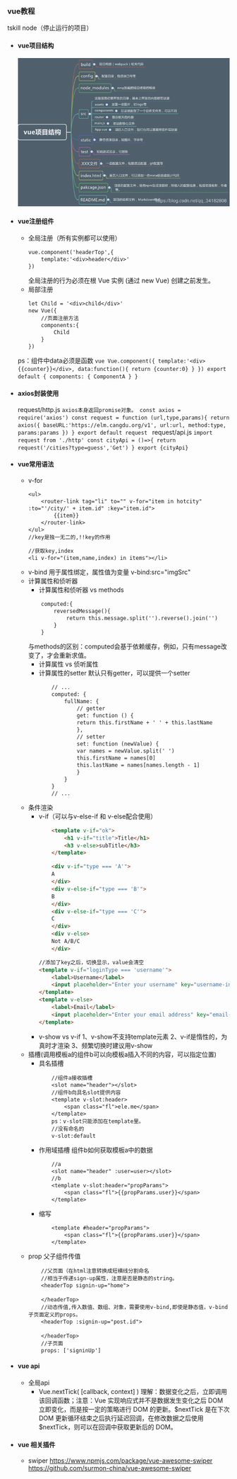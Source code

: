 ### vue教程 
tskill node（停止运行的项目）
* #### vue项目结构 ####
    ![](./images/01.jpg)
* #### vue注册组件 ####  
    - 全局注册（所有实例都可以使用）
        ```
        vue.component('headerTop',{
            template:'<div>header</div>'
        })
        ```
        全局注册的行为必须在根 Vue 实例 (通过 new Vue) 创建之前发生。
    - 局部注册
        ```
        let Child = '<div>child</div>'
        new Vue({
            //页面注册方法
            components:{
                Child
            }
        })
        ```


    ps：组件中data必须是函数
        ``` vue
        Vue.component({
            template:'<div>{{counter}}</div>,
            data:function(){
                return {counter:0}
            }
        })
        export default {
            components: {
                ComponentA
            }
        }
        ```
* #### axios封装使用 #### 
    request/http.js
        ```axios本身返回promise对象。
        const axios = require('axios')
        const request = function (url,type,params){
            return axios({
                baseURL:'https://elm.cangdu.org/v1',
                url:url,
                method:type,
                params:params
            })
        }
        export default request
        ```
        request/api.js
        ```
            import request from './http'
            const cityApi = ()=>{ return request('/cities?type=guess','Get') }
            export {cityApi}
        ```
* #### vue常用语法 ####
    - v-for
        ```
        <ul>
            <router-link tag="li" to="" v-for="item in hotcity" :to="'/city/' + item.id" :key="item.id">
                {{item}}
            </router-link>
        </ul>
        //key是独一无二的,!!key的作用
        ```
        ```
        //获取key,index
        <li v-for="(item,name,index) in items"></li>
        ```
    - v-bind
        用于属性绑定，属性值为变量
        v-bind:src="imgSrc"
    - 计算属性和侦听器
        - 计算属性和侦听器 vs methods
        ```
            computed:{
                reversedMessage(){
                    return this.message.split('').reverse().join('')
                }
            }
        ```
        与methods的区别：computed会基于依赖缓存，例如，只有message改变了，才会重新求值。
        - 计算属性 vs 侦听属性
        - 计算属性的setter
            默认只有getter，可以提供一个setter
            ```
                // ...
                computed: {
                    fullName: {
                        // getter
                        get: function () {
                        return this.firstName + ' ' + this.lastName
                        },
                        // setter
                        set: function (newValue) {
                        var names = newValue.split(' ')
                        this.firstName = names[0]
                        this.lastName = names[names.length - 1]
                        }
                    }
                }
                // ...
            ```
    - 条件渲染
        - v-if（可以与v-else-if 和 v-else配合使用）
            ``` html
                <template v-if="ok">
                    <h1 v-if="title">Title</h1>
                    <h3 v-else>subTitle</h3>
                </template>
            ```
            ``` html
                <div v-if="type === 'A'">
                A
                </div>
                <div v-else-if="type === 'B'">
                B
                </div>
                <div v-else-if="type === 'C'">
                C
                </div>
                <div v-else>
                Not A/B/C
                </div>
            ```
            ``` html
            //添加了key之后，切换显示，value会清空
            <template v-if="loginType === 'username'">
                <label>Username</label>
                <input placeholder="Enter your username" key="username-input">
            </template>
            <template v-else>
                <label>Email</label>
                <input placeholder="Enter your email address" key="email-input">
            </template>
            ```
        - v-show vs v-if
            1、v-show不支持template元素
            2、v-if是惰性的，为真时才渲染
            3、频繁切换时建议用v-show
    - 插槽(调用模板a的组件b可以向模板a插入不同的内容，可以指定位置)
        - 具名插槽
            ```
                //组件a接收插槽
                <slot name="header"></slot>
                //组件b向具名slot提供内容
                <template v-slot:header>
                    <span class="fl">ele.me</span>
                </template>
                ps：v-slot只能添加在template里。
                //没有命名的
                v-slot:default
            ```
        - 作用域插槽
            组件b如何获取模板a中的数据
            ``` 
                //a
                <slot name="header" :user=user></slot>
                //b
                <template v-slot:header="propParams">
                    <span class="fl">{{propParams.user}}</span>
                </template>
            ```
        - 缩写
            ```
                <template #header="propParams">
                    <span class="fl">{{propParams.user}}</span>
                </template>
            ```
    - prop
        父子组件传值
        ```
            //父页面（在html注意转换成短横线分割命名
            //相当于传递sign-up属性，注意是否是静态的string。
            <headerTop signin-up="home">

            </headerTop>
            //动态传值,传入数值、数组、对象，需要使用v-bind,即使是静态值，v-bind子页面定义的props。
            <headerTop :signin-up="post.id">

            </headerTop>
            //子页面
            props: ['signinUp']
        ```
* #### vue api ####
    - 全局api
        - Vue.nextTick( [callback, context] )
        理解：数据变化之后，立即调用该回调函数；注意：Vue 实现响应式并不是数据发生变化之后 DOM 立即变化，而是按一定的策略进行 DOM 的更新。$nextTick 是在下次 DOM 更新循环结束之后执行延迟回调，在修改数据之后使用 $nextTick，则可以在回调中获取更新后的 DOM。

* #### vue 相关插件 ####
    - swiper
    https://www.npmjs.com/package/vue-awesome-swiper
    https://github.com/surmon-china/vue-awesome-swiper